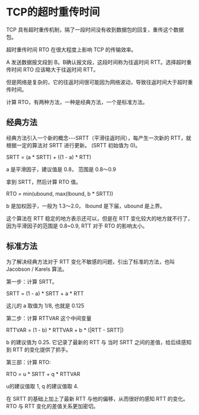 # TCP的超时重传时间

TCP 具有超时重传机制，隔了一段时间没有收到数据包的回复，重传这个数据包。

超时重传时间 RTO 在很大程度上影响 TCP 的传输效率。

A 发送数据报文段到 B。B确认报文段，这段时间称为往返时间 RTT。选择超时重传时间 RTO 应该略大于往返时间 RTT。

但是网络是复杂的，它的往返时间很可能因为网络波动，导致往返时间大于超时重传时间。

计算 RTO，有两种方法，一种是经典方法，一个是标准方法。


## 经典方法
经典方法引入一个新的概念---SRTT（平滑往返时间），每产生一次新的 RTT，就根据一定的算法对 SRTT 进行更新。 (SRTT 初始值为 0)。

SRTT = (a * SRTT) + ((1 - a) * RTT)

a 是平滑因子，建议值是 0.8， 范围是 0.8～0.9

拿到 SRTT，然后计算 RTO 值。

RTO = min(ubound, max(lbound, b * SRTT))

b 是加权因子，一般为 1.3～2.0， lbound 是下届，ubound 是上界。

这个算法在 RTT 稳定的地方表示还可以，但是在 RTT 变化较大的地方就不行了，因为平滑因子的范围是 0.8~0.9, RTT 对于 RTO 的影响太小。


## 标准方法
为了解决经典方法对于 RTT 变化不敏感的问题，引出了标准的方法，也叫 Jacobson / Karels 算法。


第一步：计算 SRTT。

SRTT = (1 - a) * SRTT + a * RTT

这儿的 a 取值为 1/8, 也就是 0.125

第二步：计算 RTTVAR 这个中间变量

RTTVAR = (1 - b) * RTTVAR + b * (|RTT - SRTT|)

b 的建议值为 0.25. 它记录了最新的 RTT 与 当时 SRTT 之间的差值，给后续感知到 RTT 的变化提供了抓手。

第三部：计算 RTO:

RTO = u * SRTT + q * RTTVAR

u的建议值取 1, q 的建议值取 4.

在 SRTT 的基础上加上了最新 RTT 与他的偏移，从而很好的感知 RTT 的变化。 RTO 与 RTT 变化的差值关系更加密切。
